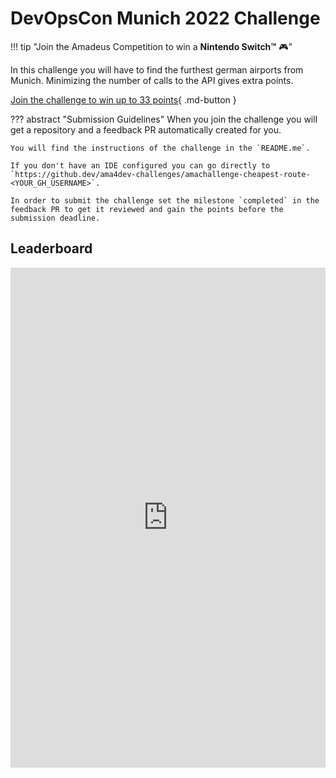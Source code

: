 # DevOpsCon Munich 2022 Challenge

!!! tip "Join the Amadeus Competition to win a **Nintendo Switch™** 🎮"

In this challenge you will have to find the furthest german airports from Munich. Minimizing the number of calls to the API gives extra points.

[Join the challenge to win up to 33 points](https://classroom.github.com/a/c6-B9EAH){ .md-button }

??? abstract "Submission Guidelines"
    When you join the challenge you will get a repository and a feedback PR automatically created for you.
    
    You will find the instructions of the challenge in the `README.me`.

    If you don't have an IDE configured you can go directly to `https://github.dev/ama4dev-challenges/amachallenge-cheapest-route-<YOUR_GH_USERNAME>`.

    In order to submit the challenge set the milestone `completed` in the feedback PR to get it reviewed and gain the points before the submission deadline.

## Leaderboard

<iframe width="100%" height="800px" src="https://keepthescore.co/board/akayayjlgzr/" frameborder="0" allowfullscreen></iframe>
